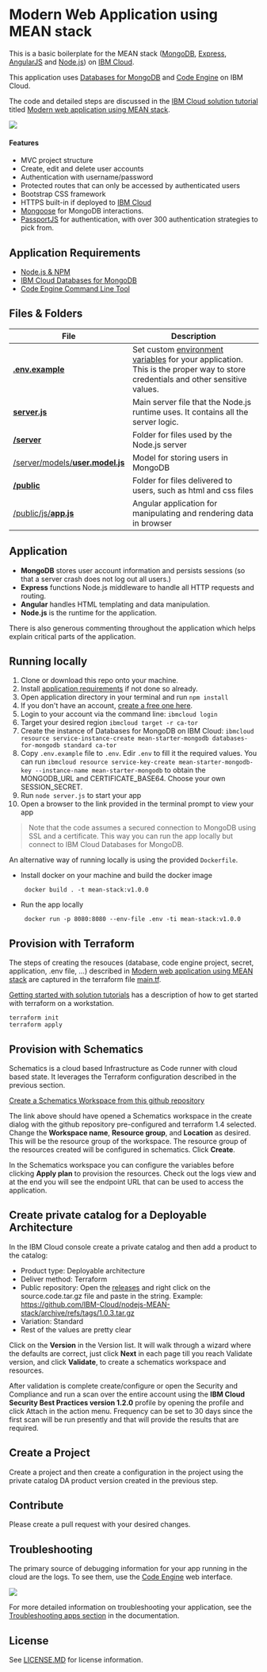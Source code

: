 # Modern Web Application using MEAN stack

This is a basic boilerplate for the MEAN stack ([MongoDB](https://www.mongodb.org/), [Express](http://expressjs.com/), [AngularJS](https://angularjs.org/) and [Node.js](https://nodejs.org)) on [IBM Cloud](https://cloud.ibm.com).

This application uses [Databases for MongoDB](https://cloud.ibm.com/catalog/services/databases-for-mongodb) and [Code Engine](https://cloud.ibm.com/codeengine) on IBM Cloud.

The code and detailed steps are discussed in the [IBM Cloud solution tutorial](https://cloud.ibm.com/docs/solution-tutorials?topic=solution-tutorials-tutorials) titled [Modern web application using MEAN stack](https://cloud.ibm.com/docs/solution-tutorials?topic=solution-tutorials-mean-stack).

<img src="ReadME-Images/Architecture.svg">

#### Features
- MVC project structure
- Create, edit and delete user accounts
- Authentication with username/password
- Protected routes that can only be accessed by authenticated users
- Bootstrap CSS framework
- HTTPS built-in if deployed to [IBM Cloud](#deploy-to-ibm-cloud)
- [Mongoose](https://github.com/Automattic/mongoose) for MongoDB interactions.
- [PassportJS](http://passportjs.org) for authentication, with over 300 authentication strategies to pick from.

## Application Requirements
- [Node.js & NPM](https://nodejs.org/en/download/)
- [IBM Cloud Databases for MongoDB](https://cloud.ibm.com/catalog/services/databases-for-mongodb)
- [Code Engine Command Line Tool](https://cloud.ibm.com/docs/codeengine?topic=codeengine-cli)

## Files & Folders

| File                               | Description                                                  |
| ---------------------------------- | ------------------------------------------------------------ |
| [**.env.example**](./.env.example) | Set custom [environment variables](https://en.wikipedia.org/wiki/Environment_variable) for your application. This is the proper way to store credentials and other sensitive values.
| [**server.js**](./server.js) | Main server file that the Node.js runtime uses. It contains all the server logic.
| [**/server**](./server) | Folder for files used by the Node.js server
| [/server/models/**user.model.js**](./server/models/user.model.js) | Model for storing users in MongoDB
| [**/public**](./public) | Folder for files delivered to users, such as html and css files
| [/public/js/**app.js**](./public/js/app.js) | Angular application for manipulating and rendering data in browser

## Application
- **MongoDB** stores user account information and persists sessions (so that a server crash does not log out all users.)
- **Express** functions Node.js middleware to handle all HTTP requests and routing.
- **Angular** handles HTML templating and data manipulation.
- **Node.js** is the runtime for the application.

There is also generous commenting throughout the application which helps explain critical parts of the application.

## Running locally

1. Clone or download this repo onto your machine.
1. Install [application requirements](#application-requirements) if not done so already.
1. Open application directory in your terminal and run `npm install`
1. If you don't have an account, [create a free one here](https://cloud.ibm.com).
1. Login to your account via the command line: `ibmcloud login`
1. Target your desired region  `ibmcloud target -r ca-tor`
1. Create the instance of Databases for MongoDB on IBM Cloud:  `ibmcloud resource service-instance-create mean-starter-mongodb databases-for-mongodb standard ca-tor`
1. Copy `.env.example` file to `.env`.  Edir `.env` to fill it the required values.  You can run `ibmcloud resource service-key-create mean-starter-mongodb-key --instance-name mean-starter-mongodb` to obtain the MONGODB_URL and CERTIFICATE_BASE64. Choose your own SESSION_SECRET.
1. Run `node server.js` to start your app
1. Open a browser to the link provided in the terminal prompt to view your app

> Note that the code assumes a secured connection to MongoDB using SSL and a certificate. This way you can run the app locally but connect to IBM Cloud Databases for MongoDB.

An alternative way of running locally is using the provided `Dockerfile`.
- Install docker on your machine and build the docker image
  ```
   docker build . -t mean-stack:v1.0.0
  ```
- Run the app locally
  ```
   docker run -p 8080:8080 --env-file .env -ti mean-stack:v1.0.0 
  ```

## Provision with Terraform
The steps of creating the resouces (database, code engine project, secret, application, .env file, ...) described in [Modern web application using MEAN stack](https://cloud.ibm.com/docs/solution-tutorials?topic=solution-tutorials-mean-stack) are captured in the terraform file [main.tf](main.tf).

[Getting started with solution tutorials](https://cloud.ibm.com/docs/solution-tutorials?topic=solution-tutorials-tutorials) has a description of how to get started with terraform on a workstation.


```
terraform init
terraform apply
```

## Provision with Schematics
Schematics is a cloud based Infrastructure as Code runner with cloud based state.  It leverages the Terraform configuration described in the previous section.

[Create a Schematics Workspace from this github repository](https://cloud.ibm.com/schematics/workspaces/create?repository=https://github.com/IBM-Cloud/nodejs-MEAN-stack&terraform_version=terraform_v1.4)

The link above should have opened a Schematics workspace in the create dialog with the github repository pre-configured and terraform 1.4 selected.  Change the **Workspace name**, **Resource group**, and **Location** as desired.  This will be the resource group of the workspace. The resource group of the resources created will be configured in schematics. Click **Create**.

In the Schematics workspace you can configure the variables before clicking **Apply plan** to provision the resources.  Check out the logs view and at the end you will see the endpoint URL that can be used to access the application.

## Create private catalog for a Deployable Architecture
In the IBM Cloud console create a private catalog and then add a product to the catalog:
- Product type: Deployable architecture
- Deliver method: Terraform
- Public repository: Open the [releases](https://github.com/IBM-Cloud/nodejs-MEAN-stack/releases) and right click on the source.code.tar.gz file and paste in the string.  Example: https://github.com/IBM-Cloud/nodejs-MEAN-stack/archive/refs/tags/1.0.3.tar.gz
- Variation: Standard
- Rest of the values are pretty clear

Click on the **Version** in the Version list.  It will walk through a wizard where the defaults are correct, just click **Next** in each page till you reach Validate version, and click **Validate**, to create a schematics workspace and resources.

After validation is complete create/configure or open the Security and Compliance and run a scan over the entire account using the **IBM Cloud Security Best Practices version 1.2.0** profile by opening the profile and click Attach in the action menu.  Frequency can be set to 30 days since the first scan will be run presently and that will provide the results that are required.

## Create a Project
Create a project and then create a configuration in the project using the private catalog DA product version created in the previous step.

## Contribute
Please create a pull request with your desired changes.

## Troubleshooting
The primary source of debugging information for your app running in the cloud are the logs. To see them, use the [Code Engine](https://cloud.ibm.com/codeengine/projects) web interface.

<img src="ReadME-Images/log-mon.png">

For more detailed information on troubleshooting your application, see the [Troubleshooting apps section](https://cloud.ibm.com/docs/codeengine?topic=codeengine-troubleshoot-apps) in the documentation.

## License
See [LICENSE.MD](https://github.com/IBM-Cloud/nodejs-MEAN-stack/blob/master/LICENSE.md) for license information.
